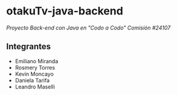 # otakuTv-java-backend

*Proyecto Back-end con Java en "Codo a Codo" Comisión #24107*

## Integrantes

- Emiliano Miranda
- Rosmery Torres
- Kevin Moncayo
- Daniela Tarifa
- Leandro Maselli
